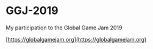 # GGJ-2019
My participation to the Global Game Jam 2019

[https://globalgamejam.org](https://globalgamejam.org)
